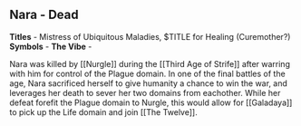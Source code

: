 ## Nara - Dead
**Titles** - Mistress of Ubiquitous Maladies, $TITLE for Healing (Curemother?)
**Symbols** -
**The Vibe** -

Nara was killed by [[Nurgle]] during the [[Third Age of Strife]] after warring with him for control of the Plague domain. In one of the final battles of the age, Nara sacrificed herself to give humanity a chance to win the war, and leverages her death to sever her two domains from eachother. While her defeat forefit the Plague domain to Nurgle, this would allow for [[Galadaya]] to pick up the Life domain and join [[The Twelve]].